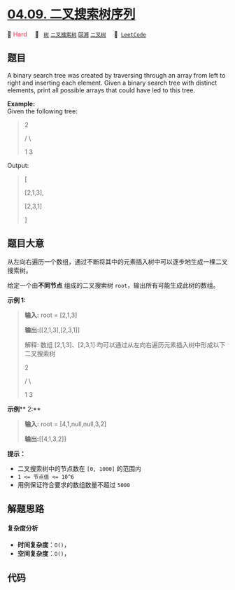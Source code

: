 # [04.09. 二叉搜索树序列](https://leetcode.cn/problems/bst-sequences-lcci)

🔴 <font color=#ff334b>Hard</font>&emsp; 🔖&ensp; [`树`](/tag/tree.md) [`二叉搜索树`](/tag/binary-search-tree.md) [`回溯`](/tag/backtracking.md) [`二叉树`](/tag/binary-tree.md)&emsp; 🔗&ensp;[`LeetCode`](https://leetcode.cn/problems/bst-sequences-lcci)

## 题目

A binary search tree was created by traversing through an array from left to
right and inserting each element. Given a binary search tree with distinct
elements, print all possible arrays that could have led to this tree.

**Example:**  
Given the following tree:

> 
> 
> 
> 
> 
> > 
> > 
> 2
> 
> > 
>    / \
> 
> > 
>   1   3
> 
> 

Output:

> 
> 
> 
> 
> 
> [
> 
>    [2,1,3],
> 
>    [2,3,1]
> 
> ]
> 
> 


## 题目大意

从左向右遍历一个数组，通过不断将其中的元素插入树中可以逐步地生成一棵二叉搜索树。

给定一个由**不同节点** 组成的二叉搜索树 `root`，输出所有可能生成此树的数组。



**示例 1:**

> 
> 
> 
> 
> 
> **输入:** root = [2,1,3]
> 
> **输出:**[[2,1,3],[2,3,1]]
> 
> 解释: 数组 [2,1,3]、[2,3,1] 均可以通过从左向右遍历元素插入树中形成以下二叉搜索树
> 
> > 
>    2 
> 
> > 
>   / \ 
> 
> > 
>  1   3
> 
> 

**示例****  2:**

> 
> 
> 
> 
> 
> **输入:** root = [4,1,null,null,3,2]
> 
> **输出:**[[4,1,3,2]]
> 
> 



**提示：**

  * 二叉搜索树中的节点数在 `[0, 1000]` 的范围内
  * `1 <= 节点值 <= 10^6`
  * 用例保证符合要求的数组数量不超过 `5000`


## 解题思路

#### 复杂度分析

- **时间复杂度**：`O()`，
- **空间复杂度**：`O()`，

## 代码

```javascript

```
